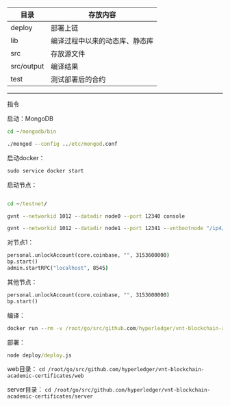 |    目录         |存放内容                         
|----------------|-------------------------------     
|deploy        |部署上链     
|lib        |编译过程中以来的动态库、静态库          
|src        |存放源文件
|src/output         |编译结果
|test       |测试部署后的合约    
---

指令

启动：MongoDB
```cmd
cd ~/mongodb/bin

./mongod --config ../etc/mongod.conf
```


启动docker：
```cmd
sudo service docker start
```


启动节点：
```cmd
```
```cmd
cd ~/testnet/

gvnt --networkid 1012 --datadir node0 --port 12340 console

gvnt --networkid 1012 --datadir node1 --port 12341 --vntbootnode "/ip4/127.0.0.1/tcp/12340/ipfs/1kHCPXRZxPMFZsrdz1A2XueB2nG144yFLvgxTnTJDqduHmK" console
```




对节点1：
```cmd
personal.unlockAccount(core.coinbase, "", 3153600000) 
bp.start()
admin.startRPC("localhost", 8545)
```

其他节点：
```cmd
personal.unlockAccount(core.coinbase, "", 3153600000) 
bp.start()
```

编译：
```cmd
docker run --rm -v /root/go/src/github.com/hyperledger/vnt-blockchain-academic-certificates/contracts:/tmp vntchain/bottle:0.6.0 compile -code /tmp/src/main.c
```

部署：
```cmd
node deploy/deploy.js
```


web目录：
`cd /root/go/src/github.com/hyperledger/vnt-blockchain-academic-certificates/web`

server目录：
`cd /root/go/src/github.com/hyperledger/vnt-blockchain-academic-certificates/server`



